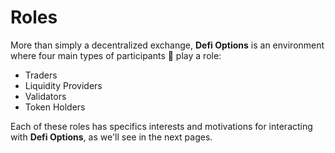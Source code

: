 # Roles

More than simply a decentralized exchange, **Defi Options** is an environment where four main types of participants 👥 play a role:

* Traders
* Liquidity Providers
* Validators
* Token Holders

Each of these roles has specifics interests and motivations for interacting with **Defi Options**, as we'll see in the next pages.

